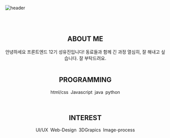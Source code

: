 ![header](https://capsule-render.vercel.app/api?type=venom&color=gradient&text=SUNG%20YUJIN)

<!-- ![akman12914's GitHub stats](https://github-readme-stats.vercel.app/api?username=akman12914&show_icons=true&theme=transparent) -->

<div align="center">

</br></br>

## **ABOUT ME**

안녕하세요 프론트엔드 12기 성유진입니다! 동료들과 함께 긴 과정 열심히, 잘 해내고 싶습니다. 잘 부탁드려요.
</br></br>

## **PROGRAMMING**

html/css`
`Javascript`
`java`
`python

</br>

## **INTEREST**

UI/UX`
`Web-Design`
`3DGrapics`
`Image-process

</div>
